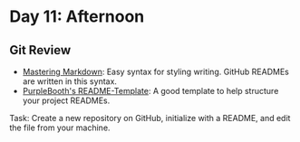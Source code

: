 # Day 11: Afternoon

## Git Review

- [Mastering Markdown](https://guides.github.com/features/mastering-markdown/): Easy syntax for styling writing. GitHub READMEs are written in this syntax.
- [PurpleBooth's README-Template](https://gist.github.com/PurpleBooth/109311bb0361f32d87a2): A good template to help structure your project READMEs.

Task: Create a new repository on GitHub, initialize with a README, and edit the file from your machine.

